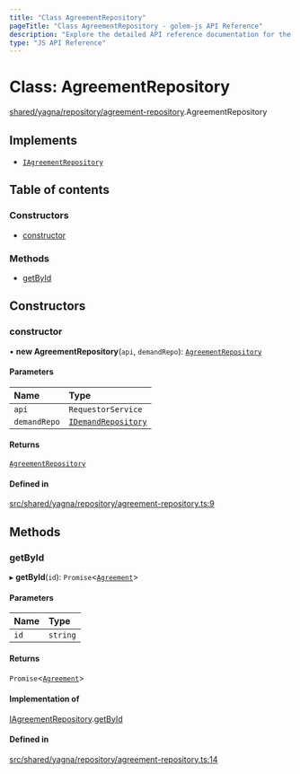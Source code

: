 ```yaml
---
title: "Class AgreementRepository"
pageTitle: "Class AgreementRepository - golem-js API Reference"
description: "Explore the detailed API reference documentation for the Class AgreementRepository within the golem-js SDK for the Golem Network."
type: "JS API Reference"
---
```

# Class: AgreementRepository

[shared/yagna/repository/agreement-repository](../modules/shared_yagna_repository_agreement_repository).AgreementRepository

## Implements

- [`IAgreementRepository`](../interfaces/market_agreement_agreement.IAgreementRepository)

## Table of contents

### Constructors

- [constructor](shared_yagna_repository_agreement_repository.AgreementRepository#constructor)

### Methods

- [getById](shared_yagna_repository_agreement_repository.AgreementRepository#getbyid)

## Constructors

### constructor

• **new AgreementRepository**(`api`, `demandRepo`): [`AgreementRepository`](shared_yagna_repository_agreement_repository.AgreementRepository)

#### Parameters

| Name | Type |
| :------ | :------ |
| `api` | `RequestorService` |
| `demandRepo` | [`IDemandRepository`](../interfaces/market_demand_demand.IDemandRepository) |

#### Returns

[`AgreementRepository`](shared_yagna_repository_agreement_repository.AgreementRepository)

#### Defined in

[src/shared/yagna/repository/agreement-repository.ts:9](https://github.com/golemfactory/golem-js/blob/570126bc/src/shared/yagna/repository/agreement-repository.ts#L9)

## Methods

### getById

▸ **getById**(`id`): `Promise`\<[`Agreement`](market_agreement_agreement.Agreement)\>

#### Parameters

| Name | Type |
| :------ | :------ |
| `id` | `string` |

#### Returns

`Promise`\<[`Agreement`](market_agreement_agreement.Agreement)\>

#### Implementation of

[IAgreementRepository](../interfaces/market_agreement_agreement.IAgreementRepository).[getById](../interfaces/market_agreement_agreement.IAgreementRepository#getbyid)

#### Defined in

[src/shared/yagna/repository/agreement-repository.ts:14](https://github.com/golemfactory/golem-js/blob/570126bc/src/shared/yagna/repository/agreement-repository.ts#L14)
